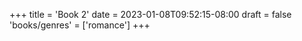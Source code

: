 +++
title = 'Book 2'
date = 2023-01-08T09:52:15-08:00
draft = false
'books/genres' = ['romance']
+++